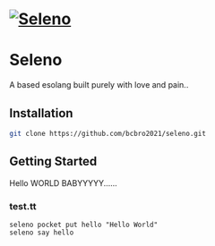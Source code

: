 # [![Seleno](https://i.pinimg.com/736x/86/a2/d4/86a2d4005f50d7af4e400fd43a1fe240.jpg)](https://github.com/bcbro2021/seleno)
# Seleno
A based esolang built purely with love and pain..

## Installation
```sh
git clone https://github.com/bcbro2021/seleno.git
```
## Getting Started
Hello WORLD BABYYYYY......
### test.tt
```seleno
seleno pocket put hello "Hello World"
seleno say hello
```
